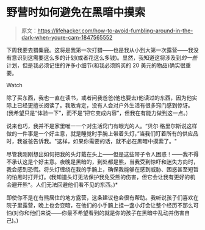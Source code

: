 # 野营时如何避免在黑暗中摸索

> 原文：<https://lifehacker.com/how-to-avoid-fumbling-around-in-the-dark-when-youre-cam-1847565552>

下周我要去猎麋鹿。这将是我第一次打猎——也是我从小到大第一次露营——我没有意识到这需要这么多的计划(或者花这么多钱)。显然，我知道这将涉及到*的一些*计划，但是我必须记住的许多小细节(和我必须购买的 20 美元的物品)确实很重要。

Watch

除了买东西，我也一直在读书，或者问我爸爸(他也要去)他读过的东西，因为他实际上已经更擅长阅读了。我敢肯定，没有人会对户外生活有很多窍门感到惊讶。(我希望只是“体验一下”，而不是“把它变成内容”，但我在有能力做到这一点。)

说来也巧，我并不是家里唯一一个对生活窍门有眼光的人。“贝尔·格里尔斯说这样做的一件事是一个好主意，就是睡觉时手腕上带着头灯，”当我们盯着所有的供应品时，我爸爸告诉我。"这样，如果你需要的话，就不必在黑暗中摸索了。"

尽管我刚刚想出如何把我的头灯戴在头上——但是这些带子令人困惑！——我不得不承认这是个好主意。夜晚是黑暗的，到处都是熊，当我受到惊吓和迷失方向时，我会感到恐慌。将头灯缠绕在我的手腕上，确保我能够在感到威胁、困惑甚至短暂的怕黑时打开灯。(我知道头灯无法保护我免受熊的伤害，但它会让我有更好的机会避开熊*。人们无法回避他们看不见的东西。)*

即使你不是在有熊居住的地方露营，这条建议也会很有帮助。我听说孩子们喜欢在院子里露营，晚上也会变暗，在他们的小手腕上挂一盏小灯会让整个经历不那么可怕(对你和他们来说——你最不希望看到的就是你的孩子在黑暗中乱动并伤害自己)。)